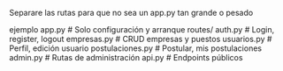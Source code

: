 Separare las rutas para que no sea un app.py tan grande o pesado

ejemplo
  app.py                  # Solo configuración y arranque
  routes/
    auth.py              # Login, register, logout
    empresas.py          # CRUD empresas y puestos
    usuarios.py          # Perfil, edición usuario
    postulaciones.py     # Postular, mis postulaciones
    admin.py             # Rutas de administración
    api.py               # Endpoints públicos
    